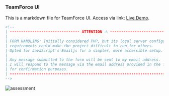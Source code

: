 ### TeamForce UI

This is a markdown file for TeamForce UI.
Access via link: [Live Demo](https://gilbert-teamforce-ui.vercel.app).

```html
<!-- 
| ------------------------------- ATTENTION ⚠ --------------------------------------- 
| 
| FORM HANDLING: Initially considered PHP, but its local server configuration 
| requirements could make the project difficult to run for others. 
| Opted for JavaScript's Emailjs for a simpler, more accessible setup.
|
| Any message submitted to the form will be sent to my email address.
| I will respond to the message via the email address provided in the form
| for confirmation purposes.
| ------------------------------------------------------------------------------------- 
-->
```
![assessment](https://github.com/user-attachments/assets/ebf9e2ba-0264-42f7-8084-3405ae5ba85a)
